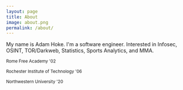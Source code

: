 ```yaml
---
layout: page
title: About
image: about.png
permalink: /about/
---
```


My name is Adam Hoke. I'm a software engineer. Interested in Infosec, OSINT, TOR/Darkweb, Statistics, Sports Analytics, and MMA.

<small>Rome Free Academy '02</small>

<small>Rochester Institute of Technology '06</small>

<small>Northwestern University '20</small>

